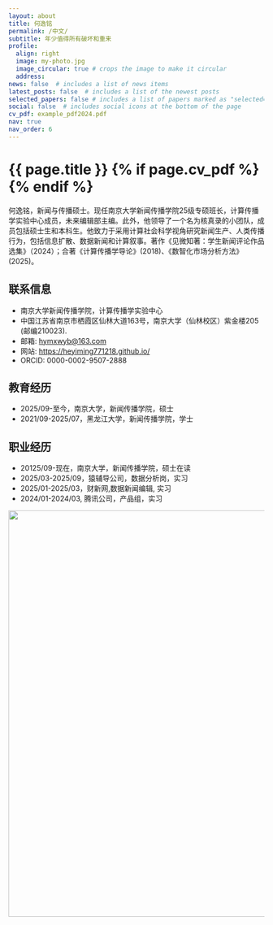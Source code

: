 ```yaml
---
layout: about
title: 何逸铭
permalink: /中文/
subtitle: 年少值得所有破坏和重来
profile:
  align: right
  image: my-photo.jpg
  image_circular: true # crops the image to make it circular
  address:
news: false  # includes a list of news items
latest_posts: false  # includes a list of the newest posts
selected_papers: false # includes a list of papers marked as "selected={true}"
social: false  # includes social icons at the bottom of the page
cv_pdf: example_pdf2024.pdf
nav: true
nav_order: 6
---
```



<h1 class="post-title">{{ page.title }} {% if page.cv_pdf %}<a href="{{ page.cv_pdf | prepend: 'assets/pdf/' | relative_url}}" target="_blank" rel="noopener noreferrer" class="float-right"><i class="fas fa-file-pdf"></i></a>{% endif %}</h1>


何逸铭，新闻与传播硕士。现任南京大学新闻传播学院25级专硕班长，计算传播学实验中心成员，未来编辑部主编。此外，他领导了一个名为核真录的小团队，成员包括硕士生和本科生。他致力于采用计算社会科学视角研究新闻生产、人类传播行为，包括信息扩散、数据新闻和计算叙事。著作《见微知著：学生新闻评论作品选集》（2024）；合著《计算传播学导论》(2018)、《数智化市场分析方法》(2025)。

## 联系信息
- 南京大学新闻传播学院，计算传播学实验中心
- 中国江苏省南京市栖霞区仙林大道163号，南京大学（仙林校区）紫金楼205 (邮编210023).
- 邮箱: hymxwyb@163.com
- 网站: https://heyiming771218.github.io/
- ORCID: 0000-0002-9507-2888

## 教育经历
- 2025/09-至今，南京大学，新闻传播学院，硕士
- 2021/09-2025/07，黑龙江大学，新闻传播学院，学士

## 职业经历
- 20125/09-现在，南京大学，新闻传播学院，硕士在读
- 2025/03-2025/09，猿辅导公司，数据分析岗，实习
- 2025/01-2025/03，财新网,数据新闻编辑, 实习
- 2024/01-2024/03, 腾讯公司，产品组，实习


<a href="https://github.com/SocratesClub/SocratesClub.github.io/edit/master/_pages/%E4%B8%AD%E6%96%87.md">
  <img src="https://user-images.githubusercontent.com/543384/192227995-fdb3a693-2f68-4dc4-b9bd-06053066322f.png" width = "800" align="middle" />
</a>
